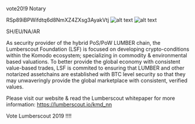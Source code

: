 vote20!9 Notary 

RSp89iBPWifdtq6d8NmXZ4ZXsg3AyakVtj
![alt text](https://i.imgur.com/QTMbxwB.png)
![alt text](https://i.imgur.com/cs8fnhu.png)

SH/EU/NA/AR

As security provider of the hybrid PoS/PoW LUMBER chain,  the Lumberscout Foundation (LSF) is focused on developing crypto-conditions within the Komodo ecosystem; specializing in commodity & environmental based valuations. To better provide the global economy with consistent value-based trades, LSF is commited to ensuring that LUMBER and other notarized assetchains are established with BTC level security so that they may unwaveringly provide the global marketplace with consistent, verified values.

Please visit our website & read the Lumberscout whitepaper for more information:
https://lumberscout.io/kmd_nn


Vote Lumberscout 2019 !!!!


